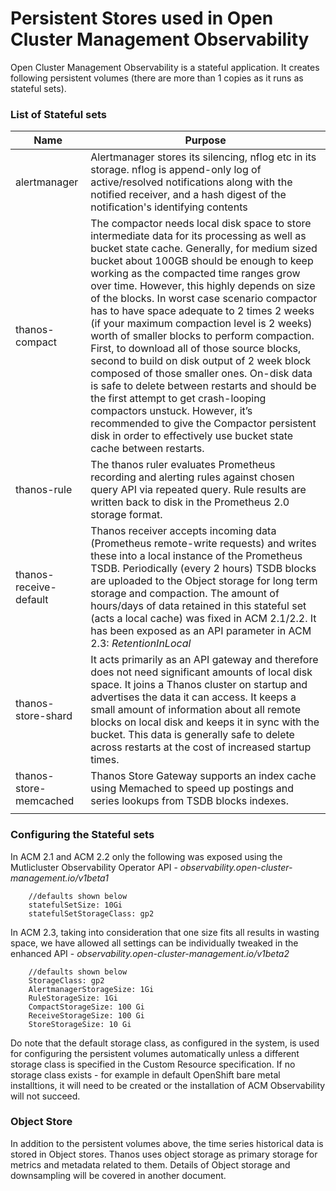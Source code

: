 # Persistent Stores used in Open Cluster Management Observability

Open Cluster Management Observability is a stateful application. It creates following persistent volumes (there are more than 1 copies as it runs as stateful sets).

### List of Stateful sets

| Name | Purpose |
| ----------- | ----------- |
| alertmanager | Alertmanager stores its silencing, nflog etc in its storage. nflog is append-only log of active/resolved notifications along with the notified receiver, and a hash digest of the notification's identifying contents|
| thanos-compact | The compactor needs local disk space to store intermediate data for its processing as well as bucket state cache. Generally, for medium sized bucket about 100GB should be enough to keep working as the compacted time ranges grow over time. However, this highly depends on size of the blocks. In worst case scenario compactor has to have space adequate to 2 times 2 weeks (if your maximum compaction level is 2 weeks) worth of smaller blocks to perform compaction. First, to download all of those source blocks, second to build on disk output of 2 week block composed of those smaller ones. On-disk data is safe to delete between restarts and should be the first attempt to get crash-looping compactors unstuck. However, it’s recommended to give the Compactor persistent disk in order to effectively use bucket state cache between restarts. |
| thanos-rule | The thanos ruler evaluates Prometheus recording and alerting rules against chosen query API via repeated query. Rule results are written back to disk in the Prometheus 2.0 storage format. |
| thanos-receive-default | Thanos receiver accepts incoming data (Prometheus remote-write requests) and writes these into a local instance of the Prometheus TSDB. Periodically (every 2 hours) TSDB blocks are uploaded to the Object storage for long term storage and compaction. The amount of hours/days of data retained in this stateful set (acts a local cache) was fixed in ACM 2.1/2.2. It has been exposed as an API parameter in ACM 2.3: _RetentionInLocal_ |
| thanos-store-shard| It acts primarily as an API gateway and therefore does not need significant amounts of local disk space. It joins a Thanos cluster on startup and advertises the data it can access. It keeps a small amount of information about all remote blocks on local disk and keeps it in sync with the bucket. This data is generally safe to delete across restarts at the cost of increased startup times. |
| thanos-store-memcached | Thanos Store Gateway supports an index cache using Memached to speed up postings and series lookups from TSDB blocks indexes. |
| | |




### Configuring the Stateful sets

In ACM 2.1 and ACM 2.2 only the following was exposed using the Mutlicluster Observability Operator API - _observability.open-cluster-management.io/v1beta1_

```
    //defaults shown below
    statefulSetSize: 10Gi
    statefulSetStorageClass: gp2
```
In ACM 2.3, taking into consideration that one size fits all results in wasting space, we have allowed all settings can be individually tweaked in the enhanced API - _observability.open-cluster-management.io/v1beta2_

```
    //defaults shown below
    StorageClass: gp2
	AlertmanagerStorageSize: 1Gi 
	RuleStorageSize: 1Gi
	CompactStorageSize: 100 Gi
	ReceiveStorageSize: 100 Gi
	StoreStorageSize: 10 Gi

```
Do note that the default storage class, as configured in the system, is used for configuring the persistent volumes automatically unless a different storage class is specified in the Custom Resource specification. If no storage class exists - for example in default OpenShift bare metal installtions, it will need to be created or the installation of ACM Observability will not succeed.

### Object Store
In addition to the persistent volumes above, the time series historical data is stored in Object stores. Thanos uses object storage as primary storage for metrics and metadata related to them. Details of Object storage and downsampling will be covered in another document.